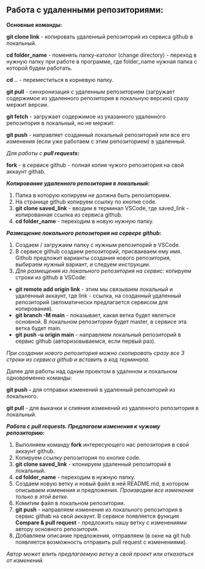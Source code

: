 ## Работа с удаленными репозиториями:

**Основные команды:**

**git clone link** - копировать удаленный репозиторий из сервиса github в локальный.

**cd folder_name** - поменять папку-католог (change directory) - переход в нужную папку при работе в программе, где folder_name нужная папка с которой будем работать.

**cd ..** - переместиться в корневую папку.

**git pull** - синхронизация с удаленным репозиторием (загружает содержимое из удаленного репозитория в локальную версию) сразу мержит версии.

**git fetch** - загружает содержимое из указанного удаленного репозитория в локальный, но не мержит.

**git push** - направляет созданный локальный репозиторий или все его изменения (если уже работаем с этим репозиторием) в удаленный.

_Для работы с **pull requests:**_

**fork** - в сервисе github - полная копия чужого репозитория на свой аккаунт githab.

_**Копирование удаленного репозитория в локальный:**_

1. Папка в которую копируем не должна быть репозиторием.
2. На странице github копируем ссылку по кнопке code.
3. **git clone saved_link** - вводим в терминал VSCode, где saved_link - копированная ссылка из сервиса github.
4. **cd folder_name** - переходим в новую нужную папку.

_**Размещение локального репозитория на сервере github:**_

1. Создаем / загружаем папку с нужным репозиторий в VSCode.
2. В сервисе github создаем репозиторий, присваиваем ему имя. Github предложит варианты создания нового репозитория, выбираем нужный вариант, и следуем инструкции.
3. *Для размещения из локального репозитория на сервис:* копируем строки из github в VSCode:
- **git remote add origin link** - этим мы связываем локальный и удаленный аккаунт, где link - ссылка, на созданный удаленный репозиторий (автоматически предлагается сервисом для копирования).
- **git branch -M main** - показывает, какая ветка будет являться основной. В локальном репозитории будет master, в сервисе эта ветка будет main.
- **git push -u origin main** - направляем локальный репозиторий в сервис github (авторизовываемся, если первый раз).

*При создании нового репозитория можно скопировать сразу все 3 строки из сервиса github и вставить в код терминала.*

Далее для работы над одним проектом в удалнном и локальном одновременно команды:

**git push -** для отправки изменений в удаленный репозиторий из локального.

**git pull** - для выкачки и слияния изменений из удаленного репозитория в локальный.

_**Работа с pull requests. Предлагаем изменения к чужому репозиторию:**_

1. Выполняем команду **fork** интересующего нас репозитория в свой аккаунт github.
2. Копируем ссылку репозитория по кнопке code.
3. **git clone saved_link** - клонируем удаленный репозиторий в локальный.
4. **cd folder_name** - переходим в нужную папку.
5. Создаем новую ветку и новый файл в ней README.md, в котором описываем изменения и предложения. *Производим все изменения только в этой ветке.*
6. Комитим файл в локальном репозитории.
7. **git push** - направляем  изменения из локального репозитория в сервис githab на свой аккаунт. В сервисе появляется функция **Compare & pull request** - предложить нашу ветку с изменениями автору основного репозитория.
8. Добавляем описание предложения, отправляем (в окне на git hub появляется возможность отправить pull request  с изменениями).

*Автор может влить предлагаемую ветку в свой проект или отказаться от изменений.*